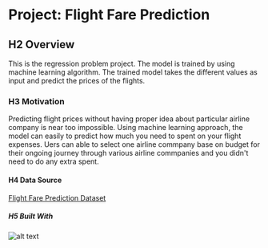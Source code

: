 # **Project: Flight Fare Prediction**

## H2 **Overview**
This is the regression problem project. The model is trained by using machine learning algorithm. The trained model takes the different values as input and predict the prices of the flights.

### H3 **Motivation**
Predicting flight prices without having proper idea about particular airline company is near too impossible. Using machine learning approach, the model can easily to predict how much you need to spent on your flight expenses. Uers can able to select one airline commpany base on budget for their ongoing journey through various airline commpanies and you didn't need to do any extra spent.

#### H4  **Data Source**
[Flight Fare Prediction Dataset](https://www.kaggle.com/nikhilmittal/flight-fare-prediction-mh)

##### H5 Built With
![alt text](https://raw.githubusercontent.com/numpy/numpy/7e7f4adab814b223f7f917369a72757cd28b10cb/branding/icons/numpylogo.svg)

